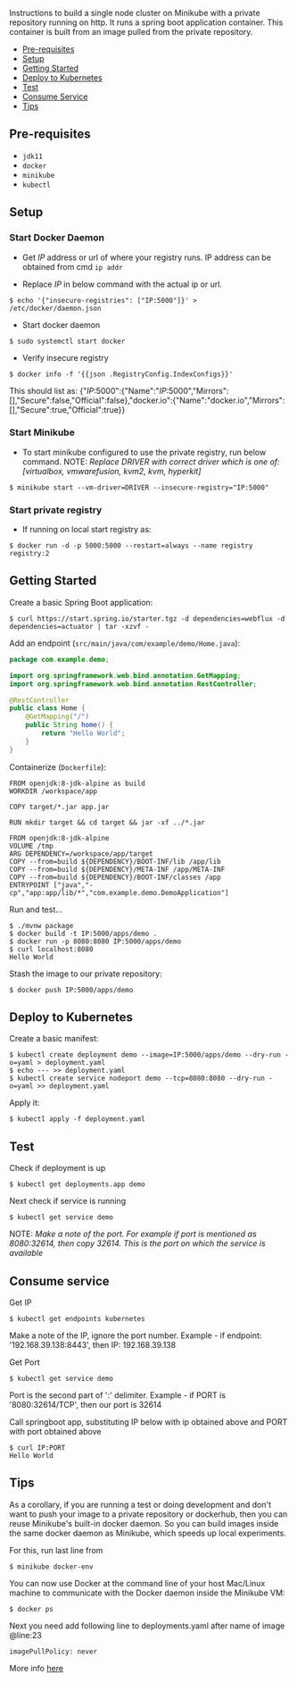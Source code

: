 Instructions to build a single node cluster on Minikube with a private repository running on http. It runs a spring boot application container. This container is built from an image pulled from the private repository.

* [Pre-requisites](#pre-requisites)
* [Setup](#setup)
* [Getting Started](#getting-started)
* [Deploy to Kubernetes](#deploy-to-kubernetes)
* [Test](#test)
* [Consume Service](#consume-service)
* [Tips](#tips)
## Pre-requisites

- `jdk11`
- `docker`
- `minikube`
- `kubectl`

## Setup

### Start Docker Daemon

* Get *IP* address or url of where your registry runs. IP address can be obtained from cmd `ip addr`

* Replace *IP* in below command with the actual ip or url.

```
$ echo '{"insecure-registries": ["IP:5000"]}' > /etc/docker/daemon.json
```
* Start docker daemon
```
$ sudo systemctl start docker
```
* Verify insecure registry

```
$ docker info -f '{{json .RegistryConfig.IndexConfigs}}'
```

This should list as:
{"*IP*:5000":{"Name":"*IP*:5000","Mirrors":[],"Secure":false,"Official":false},"docker.io":{"Name":"docker.io","Mirrors":[],"Secure":true,"Official":true}}

### Start Minikube

* To start minikube configured to use the private registry, run below command. NOTE: *Replace DRIVER with correct driver which is one of: [virtualbox, vmwarefusion, kvm2, kvm, hyperkit]*
```
$ minikube start --vm-driver=DRIVER --insecure-registry="IP:5000"
```

### Start private registry

* If running on local start registry as:
```
$ docker run -d -p 5000:5000 --restart=always --name registry registry:2
```

## Getting Started

Create a basic Spring Boot application:

```
$ curl https://start.spring.io/starter.tgz -d dependencies=webflux -d dependencies=actuator | tar -xzvf -
```

Add an endpoint (`src/main/java/com/example/demo/Home.java`):

```java
package com.example.demo;

import org.springframework.web.bind.annotation.GetMapping;
import org.springframework.web.bind.annotation.RestController;

@RestController
public class Home {
    @GetMapping("/")
    public String home() {
        return "Hello World";
    }
}
```


Containerize (`Dockerfile`):

```
FROM openjdk:8-jdk-alpine as build
WORKDIR /workspace/app

COPY target/*.jar app.jar

RUN mkdir target && cd target && jar -xf ../*.jar

FROM openjdk:8-jdk-alpine
VOLUME /tmp
ARG DEPENDENCY=/workspace/app/target
COPY --from=build ${DEPENDENCY}/BOOT-INF/lib /app/lib
COPY --from=build ${DEPENDENCY}/META-INF /app/META-INF
COPY --from=build ${DEPENDENCY}/BOOT-INF/classes /app
ENTRYPOINT ["java","-cp","app:app/lib/*","com.example.demo.DemoApplication"]
```

Run and test...

```
$ ./mvnw package
$ docker build -t IP:5000/apps/demo .
$ docker run -p 8080:8080 IP:5000/apps/demo
$ curl localhost:8080
Hello World
```

Stash the image to our private repository:

```
$ docker push IP:5000/apps/demo
```

## Deploy to Kubernetes

Create a basic manifest:

```
$ kubectl create deployment demo --image=IP:5000/apps/demo --dry-run -o=yaml > deployment.yaml
$ echo --- >> deployment.yaml
$ kubectl create service nodeport demo --tcp=8080:8080 --dry-run -o=yaml >> deployment.yaml
```

Apply it:

```
$ kubectl apply -f deployment.yaml
```

## Test

Check if deployment is up
```
$ kubectl get deployments.app demo
```
Next check if service is running
```
$ kubectl get service demo
```
NOTE: *Make a note of the port. For example if port is mentioned as 8080:32614, then copy 32614. This is the port on which the service is available*

## Consume service

Get IP
```
$ kubectl get endpoints kubernetes
```
Make a note of the IP, ignore the port number. Example - if endpoint: '192.168.39.138:8443', then IP: 192.168.39.138

Get Port
```
$ kubectl get service demo
```
Port is the second part of ':' delimiter. Example - if PORT is '8080:32614/TCP', then our port is 32614

Call springboot app, substituting IP below with ip obtained above and PORT with port obtained above
```
$ curl IP:PORT
Hello World
```

## Tips

As a corollary, if you are running a test or doing development and don't want to push your image to a private repository or dockerhub, then you can reuse Minikube's built-in docker daemon. So you can build images inside the same docker daemon as Minikube, which speeds up local experiments.

For this, run last line from
```
$ minikube docker-env
```
You can now use Docker at the command line of your host Mac/Linux machine to communicate with the Docker daemon inside the Minikube VM:

```
$ docker ps
```
Next you need add following line to deployments.yaml after name of image @line:23
```
imagePullPolicy: never
```
More info [here](https://kubernetes.io/docs/setup/learning-environment/minikube/#use-local-images-by-re-using-the-docker-daemon)
